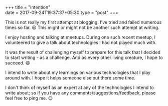 +++
title = "Intention"                           
date = 2017-09-24T19:37:37+05:30
type = "post"
+++

This is not really my first attempt at blogging. I've tried and failed numerous
times so far. :smiley: This might or might not be another such attempt at
writing.

I enjoy hosting and talking at meetups. During one such recent meetup, I
volunteered to give a talk about technologies I had not played much with.

It was the result of challenging myself to prepare for this talk that I decided
to start writing - as a challenge. And as every other living creature, I hope
to succeed. :smile:

I intend to write about my learnings on various technologies that I play around
with. I hope it helps someone else out there some time. 

I don't think of myself as an expert at any of the technologies I intend to
write about; so if you have any comments/suggestions/feedback, please feel free
to ping me. :wink:

